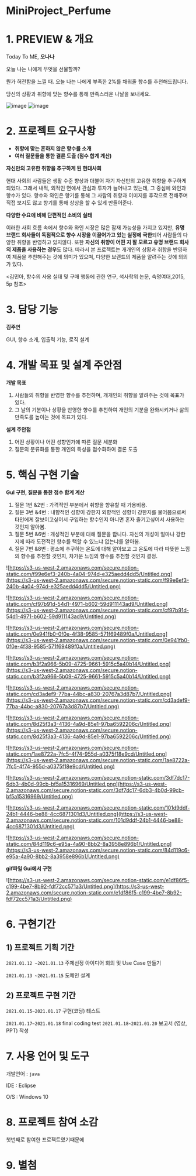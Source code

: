 # MiniProject_Perfume
# 1. PREVIEW & 개요

Today To ME, **오나나**

오늘 나는 나에게 무엇을 선물할까?

뭔가 허전함을 느낄 때. 오늘 나는 나에게 부족한 2%를 채워줄 향수를 추천해드립니다.

당신의 상황과 취향에 맞는 향수를 통해 만족스러운 나날을 보내세요.




![image](https://user-images.githubusercontent.com/67991236/105116990-1337e780-5b0f-11eb-89f4-28a46ac0e9c5.png)
![image](https://user-images.githubusercontent.com/67991236/105117014-1df27c80-5b0f-11eb-89cd-52df2272a060.png)


# 2. 프로젝트 요구사항

- **취향에 맞는 흔하지 않은 향수를 소개**
- **여러 질문들을 통한 결론 도출 (점수 합계 계산)**

**자신만의 고유한 취향을 추구하게 된 현대사회**

현대 사회의 사람들은 생활 수준 향상과 더불어 자기 자신만의 고유한 취향을 추구하게 되었다. 그래서 내적, 외적인 면에서 관심과 투자가 늘어나고 있는데, 그 중심에 와인과 향수가 있다. 향수와 와인은 향기를 통해 그 사람의 취향과 이미지를 후각으로 전해주며 직접 보지도 않고 향기를 통해 상상을 할 수 있게 만들어준다.

**다양한 수요에 비해 단편적인 소비의 실태**

이러한 사회 흐름 속에서 향수와 와인 시장은 많은 잠재 가능성을 가지고 있지만, **유명 브랜드 회사들이 독점적으로 향수 시장을 이끌어가고 있는 실정에 국한**되어 사람들의 다양한 취향을 반영하고 있지않다. 또한 **자신의 취향이 어떤 지 잘 모르고 유명 브랜드 회사의 제품을 사용하는 경우**도 많다. 따라서 본 프로젝트는 개개인의 상황과 취향을 반영하여 제품을 추천해주는 것에 의미가 있으며, 다양한 브랜드의 제품을 알려주는 것에 의의가 있다.

<김민아, 향수의 사용 실태 및 구매 행동에 관한 연구, 석사학위 논문, 숙명여대,2015, 5p 참조>

# 3. 담당 기능

**김주연**

GUI, 향수 소개, 입출력 기능, 로직 설계

# 4. 개발 목표 및 설계 주안점

**개발 목표**

1. 사람들의 취향을 반영한 향수를 추천하며, 개개인의 취향을 알려주는 것에 목표가 있다.
2. 그 날의 기분이나 상황을 반영한 향수를 추천하여 개인의 기분을 완화시키거나 삶의 만족도를 높이는 것에 목표가 있다.

**설계 주안점**

1. 어떤 상황이나 어떤 성향인가에 따른 질문 세분화
2. 질문의 분류화를 통한 개인의 특성을 점수화하여 결론 도출

# 5. 핵심 구현 기술

**GuI 구현, 질문을 통한 점수 합계 계산**

1. 질문 1번 &2번 : 가격적인 부분에서 취향을 향유할 때 가용비용.
2. 질문 3번 &4번 : 내향적인 성향이 강한지 외향적인 성향이 강한지를 물어봄으로써 타인에게 잘보이고싶어서 구입하는 향수인지 아니면 혼자 즐기고싶어서 사용하는 것인지 알아봄.
3. 질문 5번 &6번 : 개성적인 부분에 대해 질문을 합니다. 자신의 개성이 얼마나 강한지에 따라 도전적인 향수를 택할 수 있느냐 없는냐를 알아봄.
4. 질문 7번 &8번 :  평소에 추구하는 온도에 대해 알아보고 그 온도에 따라 따뜻한 느낌의 향수를 추천할 것인지, 차가운 느낌의 향수를 추천할 것인지 결정.

![https://s3-us-west-2.amazonaws.com/secure.notion-static.com/f99e6ef3-240b-4a04-974d-e325aedd4dd5/Untitled.png](https://s3-us-west-2.amazonaws.com/secure.notion-static.com/f99e6ef3-240b-4a04-974d-e325aedd4dd5/Untitled.png)

![https://s3-us-west-2.amazonaws.com/secure.notion-static.com/cf97b91d-54d1-4971-b602-59d911143ad9/Untitled.png](https://s3-us-west-2.amazonaws.com/secure.notion-static.com/cf97b91d-54d1-4971-b602-59d911143ad9/Untitled.png)

![https://s3-us-west-2.amazonaws.com/secure.notion-static.com/0e941fb0-0f0e-4f38-9585-571f69489f0a/Untitled.png](https://s3-us-west-2.amazonaws.com/secure.notion-static.com/0e941fb0-0f0e-4f38-9585-571f69489f0a/Untitled.png)

![https://s3-us-west-2.amazonaws.com/secure.notion-static.com/b3f2a966-5b09-4725-9661-5915c5a40b14/Untitled.png](https://s3-us-west-2.amazonaws.com/secure.notion-static.com/b3f2a966-5b09-4725-9661-5915c5a40b14/Untitled.png)

![https://s3-us-west-2.amazonaws.com/secure.notion-static.com/cd3adef9-77ba-44bc-a830-20767a3d87b7/Untitled.png](https://s3-us-west-2.amazonaws.com/secure.notion-static.com/cd3adef9-77ba-44bc-a830-20767a3d87b7/Untitled.png)

![https://s3-us-west-2.amazonaws.com/secure.notion-static.com/8d25f3a3-4136-4a9d-85e1-97ba6592206c/Untitled.png](https://s3-us-west-2.amazonaws.com/secure.notion-static.com/8d25f3a3-4136-4a9d-85e1-97ba6592206c/Untitled.png)

![https://s3-us-west-2.amazonaws.com/secure.notion-static.com/1ae8722a-7fc5-4f74-955d-a0375f18e9cd/Untitled.png](https://s3-us-west-2.amazonaws.com/secure.notion-static.com/1ae8722a-7fc5-4f74-955d-a0375f18e9cd/Untitled.png)

![https://s3-us-west-2.amazonaws.com/secure.notion-static.com/3df7dc17-6db3-4b0d-99cb-bf5a15316969/Untitled.png](https://s3-us-west-2.amazonaws.com/secure.notion-static.com/3df7dc17-6db3-4b0d-99cb-bf5a15316969/Untitled.png)

![https://s3-us-west-2.amazonaws.com/secure.notion-static.com/101d9ddf-24b1-4446-be88-4cc6871301d3/Untitled.png](https://s3-us-west-2.amazonaws.com/secure.notion-static.com/101d9ddf-24b1-4446-be88-4cc6871301d3/Untitled.png)

![https://s3-us-west-2.amazonaws.com/secure.notion-static.com/84d119c6-e95a-4a90-8bb2-8a3958e896b1/Untitled.png](https://s3-us-west-2.amazonaws.com/secure.notion-static.com/84d119c6-e95a-4a90-8bb2-8a3958e896b1/Untitled.png)

**gif파일 Gui에서 구현**

![https://s3-us-west-2.amazonaws.com/secure.notion-static.com/e1df86f5-c199-4be7-8b92-fdf72cc571a3/Untitled.png](https://s3-us-west-2.amazonaws.com/secure.notion-static.com/e1df86f5-c199-4be7-8b92-fdf72cc571a3/Untitled.png)

# 6. 구현기간

## 1) 프로젝트 기획 기간

`2021.01.12 ~2021.01.13`    주제선정 아이디어 회의 및 Use Case 만들기

`2021.01.13 ~2021.01.15`    도메인 설계 

## 2) 프로젝트 구현 기간

`2021.01.15~2021.01.17`  구현(코딩) 테스트

`2021.01.17~2021.01.18`   final coding test
`2021.01.18~2021.01.20`   보고서 (영상, PPT) 작성

# 7. 사용 언어 및 도구

개발언어 : `java`

IDE : Eclipse

O/S : Windows 10

# 8. 프로젝트 참여 소감

 첫번째로 참여한 프로젝트였기때문에 

# 9. 별첨
